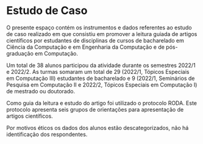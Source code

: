 # Estudo de Caso

O presente espaço contém os instrumentos e dados referentes ao estudo de caso realizado em que consistiu em promover a leitura guiada de artigos científicos por estudantes de disciplinas de cursos de bacharelado em Ciência da Computação e em Engenharia da Computação e de pós-graduação em Computação. 



Um total de 38 alunos participou da atividade durante os semestres 2022/1 e 2022/2. As turmas somaram um total de 29 (2022/1, Tópicos Especiais em Computação III) estudantes de bacharelado e 9 (2022/1, Seminários de Pesquisa em Computação II e 2022/2, Tópicos Especiais em Computação I) de mestrado ou doutorado. 



Como guia da leitura e estudo do artigo foi utilizado o protocolo RODA. Este protocolo apresenta seis grupos de orientações para apresentação de artigos científicos.



Por motivos éticos os dados dos alunos estão descategorizados, não há identificação dos respondentes. 
